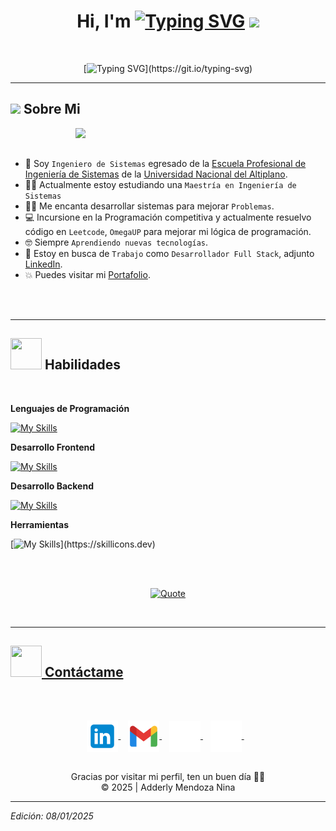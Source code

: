 <h1 align="center">Hi, I'm <a href="https://git.io/typing-svg"><img src="https://readme-typing-svg.herokuapp.com?font=SemiBold+600+Italic&size=35&duration=1&pause=1&color=1E90FF&background=482DFF00&center=true&vCenter=true&repeat=false&width=232&height=25&lines=%3C%2FADDERLY.M%3E" alt="Typing SVG" /></a>

  <img src="https://media.giphy.com/media/hvRJCLFzcasrR4ia7z/giphy.gif" width="35">
</h1>

<br>

<div align="center">
	
[![Typing SVG](https://readme-typing-svg.herokuapp.com?font=Fira+Code&size=50&pause=1&center=true&vCenter=true&width=700&height=55&lines=System+Engineer;Full+Stack+Developer;Bienvenido+a+mi+perfil!)](https://git.io/typing-svg)

</div>

---
	
## <picture><img src = "https://github.com/7oSkaaa/7oSkaaa/blob/main/Images/about_me.gif?raw=true" width = 50px></picture> Sobre Mi


<picture> <img align="right" src="https://github.com/7oSkaaa/7oSkaaa/blob/main/Images/Right_Side.gif?raw=true" width = 400px></picture>

<br>
<br>

- :school: Soy `Ingeniero de Sistemas` egresado de la [Escuela Profesional de Ingeniería de Sistemas](https://www.facebook.com/EPIS.UNA/?locale=es_LA) de la [Universidad Nacional del Altiplano](https://www.portal.unap.edu.pe).
- :student: Actualmente estoy estudiando una `Maestría en Ingeniería de Sistemas`
- :technologist: Me encanta desarrollar sistemas para mejorar `Problemas`.
- :computer: Incursione en la Programación competitiva y actualmente resuelvo código en `Leetcode`, `OmegaUP` para mejorar mi lógica de programación.
- :nerd_face: Siempre `Aprendiendo nuevas tecnologías`.
- :thinking: Estoy en busca de `Trabajo` como `Desarrollador Full Stack`, adjunto [LinkedIn](https://www.linkedin.com/in/adderly-mendoza-nina-1407702a5/).
- :boom: Puedes visitar mi [Portafolio](https://adderlymendoza.github.io/Portafolio/).
<br>
<br>

---

<!-- HABILIDADES -->
## <img src="https://media2.giphy.com/media/QssGEmpkyEOhBCb7e1/giphy.gif?cid=ecf05e47a0n3gi1bfqntqmob8g9aid1oyj2wr3ds3mg700bl&rid=giphy.gif" width="50px" height="50px"> Habilidades

<br>


**Lenguajes de Programación**

[![My Skills](https://skillicons.dev/icons?i=python,php,js,cpp)](https://skillicons.dev)


**Desarrollo Frontend**

[![My Skills](https://skillicons.dev/icons?i=react,vue,html,css,tailwind,bootstrap)](https://skillicons.dev)


**Desarrollo Backend**

[![My Skills](https://skillicons.dev/icons?i=laravel,django,postman,mysql)](https://skillicons.dev)


**Herramientas**

[![My Skills](https://skillicons.dev/icons?i=git,figma,anaconda,github,ai,npm,opencv,postgres,tensorflow,vite,vscode,)](https://skillicons.dev)

<br>
<br>


<p align = "center">
	<a href="https://github.com/piyushsuthar/github-readme-quotes"> <img alt = "Quote" src="https://quotes-github-readme.vercel.app/api?type=horizontal&theme=tokyonight&animation=grow_out_in&quoteCategory=programming">
</p>

<br>

---

## <img src='https://raw.githubusercontent.com/ShahriarShafin/ShahriarShafin/main/Assets/handshake.gif' width="50px" height="50px"> Contáctame

<br>
<br>


<p align="center">

<!-- linkedin -->
  <a href="https://www.linkedin.com/in/adderly-mendoza-nina-1407702a5/" target="_blank">
    <img align="center" alt="AdderlyMendoza | Linkedin" width="50px" src="https://github.com/AdderlyMendoza/AdderlyMendoza/blob/main/linkedin.svg" />
  </a> &nbsp;&nbsp;

<!-- gmail -->
  <a href="mailto:aderly19xd@gmail.com" >
    <img align="center" alt="AdderlyMendoza | Gmail" width="50px" src="https://github.com/AdderlyMendoza/AdderlyMendoza/blob/main/gmail.svg" />
  </a> &nbsp;&nbsp;

  <!-- portafolio -->
  <a href="https://adderlymendoza.github.io/Portafolio/" target="_blank">
    <img align="center" alt="AdderlyMendoza | Portafolio" width="50px" src="https://github.com/AdderlyMendoza/AdderlyMendoza/blob/main/portafolio.svg" />
  </a> &nbsp;&nbsp;
  
<!-- github -->
  <a href="https://github.com/AdderlyMendoza" target="_blank">
    <img align="center" alt="AdderlyMendoza | GitHub" width="50px" src="https://github.com/AdderlyMendoza/AdderlyMendoza/blob/main/github.svg" />
  </a> &nbsp;&nbsp;
  
</p>

<br>

<div align="center">
  Gracias por visitar mi perfil, ten un buen día 🙋‍♂️ <br/>
  &copy; 2025 | Adderly Mendoza Nina
</div>

---

*Edición: 08/01/2025*


